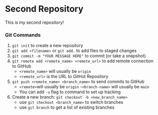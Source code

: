 # Second Repository

This is my second repository!

### Git Commands
1. `git init` to create a new repository
2. `git add <filename>` or `git add.` to add files to staged changes
3. `git commit -m "YOUR MESSAGE HERE"` to commit (or take a snapshot)
4. `git remote add <remote_name> <remote_url>` to add remote connection to GitHub
    - `<remote_name>` will usually be `origin`
    - `<remote_url>` is the URL to GitHut Repository
5. `git push <remote_name> <branch_name>` to send commits to GitHub
    - `<remote>`will usually be `origin`
    -`<branch-name>` will usually be `main`
    - You can add `-u` flag to command to set up tracking
6. Create a new branch: `git checkout -b <new_branch_name>`
    - use `git checkout <branch_name>` to switch branches
    - use `git branch` to get a list of existing branches
